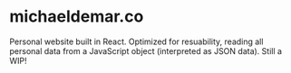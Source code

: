 # michaeldemar.co

Personal website built in React. Optimized for resuability, reading all personal data from a JavaScript object (interpreted as JSON data). Still a WIP!
